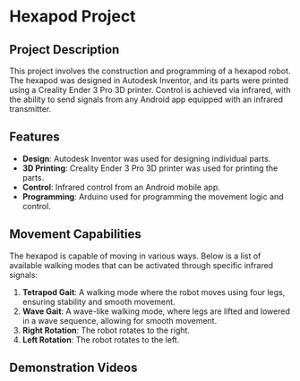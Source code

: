 
# Hexapod Project

## Project Description

This project involves the construction and programming of a hexapod robot. The hexapod was designed in Autodesk Inventor, and its parts were printed using a Creality Ender 3 Pro 3D printer. Control is achieved via infrared, with the ability to send signals from any Android app equipped with an infrared transmitter.

## Features

- **Design**: Autodesk Inventor was used for designing individual parts.
- **3D Printing**: Creality Ender 3 Pro 3D printer was used for printing the parts.
- **Control**: Infrared control from an Android mobile app.
- **Programming**: Arduino used for programming the movement logic and control.

## Movement Capabilities

The hexapod is capable of moving in various ways. Below is a list of available walking modes that can be activated through specific infrared signals:

1. **Tetrapod Gait**: A walking mode where the robot moves using four legs, ensuring stability and smooth movement.
2. **Wave Gait**: A wave-like walking mode, where legs are lifted and lowered in a wave sequence, allowing for smooth movement.
3. **Right Rotation**: The robot rotates to the right.
4. **Left Rotation**: The robot rotates to the left.

## Demonstration Videos


